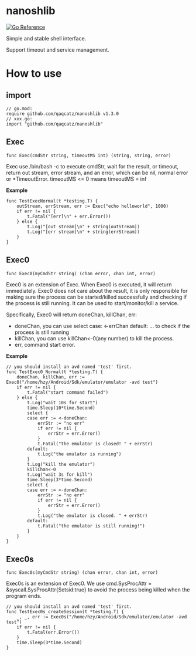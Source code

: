 # nanoshlib

[![Go Reference](https://pkg.go.dev/badge/github.com/qaqcatz/nanoshlib.svg)](https://pkg.go.dev/github.com/qaqcatz/nanoshlib)

Simple and stable shell interface.

Support timeout and service management.

# How to use

## import

```golang
// go.mod:
require github.com/qaqcatz/nanoshlib v1.3.0
// xxx.go:
import "github.com/qaqcatz/nanoshlib"
```

## Exec

```golang
func Exec(cmdStr string, timeoutMS int) (string, string, error)
```

Exec use /bin/bash -c to execute cmdStr, wait for the result, or timeout, return out stream, error stream, and an error, which can be nil, normal error or *TimeoutError.
timeoutMS <= 0 means timeoutMS = inf

**Example**

```golang
func TestExecNormal(t *testing.T) {
	outStream, errStream, err := Exec("echo helloworld", 1000)
	if err != nil {
		t.Fatal("[err]\n" + err.Error())
	} else {
		t.Log("[out stream]\n" + string(outStream))
		t.Log("[err stream]\n" + string(errStream))
	}
}
```

## Exec0

```golang
func Exec0(myCmdStr string) (chan error, chan int, error)
```

Exec0 is an extension of Exec. When Exec0 is executed, it will return immediately. Exec0 does not care about the result, it is only responsible for making sure the process can be started/killed successfully and checking if the process is still running. It can be used to start/monitor/kill a service.

Specifically, Exec0 will return doneChan, killChan, err:

- doneChan, you can use select case: <-errChan default: ... to check if the process is still running
- killChan, you can use killChan<-0(any number) to kill the process.
- err, command start error.

**Example**

```golang
// you should install an avd named 'test' first.
func TestExec0_Normal(t *testing.T) {
	doneChan, killChan, err := Exec0("/home/hzy/Android/Sdk/emulator/emulator -avd test")
	if err != nil {
		t.Fatal("start command failed")
	} else {
		t.Log("wait 10s for start")
		time.Sleep(10*time.Second)
		select {
		case err := <-doneChan:
			errStr := "no err"
			if err != nil {
				errStr = err.Error()
			}
			t.Fatal("the emulator is closed! " + errStr)
		default:
			t.Log("the emulator is running")
		}
		t.Log("kill the emulator")
		killChan<-0
		t.Log("wait 3s for kill")
		time.Sleep(3*time.Second)
		select {
		case err := <-doneChan:
			errStr := "no err"
			if err != nil {
				errStr = err.Error()
			}
			t.Log("the emulator is closed. " + errStr)
		default:
			t.Fatal("the emulator is still running!")
		}
	}
}
```

## Exec0s

```golang
func Exec0s(myCmdStr string) (chan error, chan int, error)
```

Exec0s is an extension of Exec0. We use cmd.SysProcAttr = &syscall.SysProcAttr{Setsid:true} to avoid the process being killed when the program ends.

```golang
// you should install an avd named 'test' first.
func TestExec0s_createSession(t *testing.T) {
	_, _, err := Exec0s("/home/hzy/Android/Sdk/emulator/emulator -avd test")
	if err != nil {
		t.Fatal(err.Error())
	}
	time.Sleep(3*time.Second)
}
```

